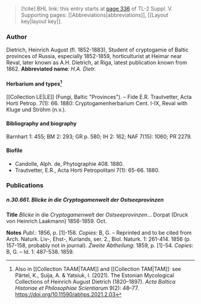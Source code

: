 > [!cite] BHL link: this entry starts at [page 336](https://www.biodiversitylibrary.org/page/33259382) of TL-2 Suppl. V.
> Supporting pages: [[Abbreviations|abbreviations]], [[Layout key|layout key]].

### Author

Dietrich, Heinrich August (fl. 1852-1883), Student of cryptogamie of Baltic provinces of Russia, especially 1852-1859, horticulturist at Heimar near Reval, later known as A.H. Dietrich, at Riga, latest publication known from 1862. 
**Abbreviated name**: *H.A. Dietr.*

#### Herbarium and types[^1]

[[Collection LE|LE]] (Fungi, Baltic "Provinces"). – Fide E.R. Trautvetter, Acta Horti Petrop. 7(1): 66. 1880: Cryptogamenherbarium Cent. I-IX, Reval with Kluge und Ströhm (n.v.).

#### Bibliography and biography

Barnhart 1: 455; BM 2: 293; GR p. 580; IH 2: 162; NAF 7(15): 1060; PR 2279.

#### Biofile

- Candolle, Alph. de, Phytographie 408. 1880.
- Trautvetter, E.R., Acta Horti Petropolitani 7(1): 65-66. 1880.

### Publications

##### n.30.661. Blicke in die Cryptogamenwelt der Ostseeprovinzen

**Title**
*Blicke* in die *Cryptogamenwelt* der *Ostseeprovinzen*... Dorpat (Druck von Heinrich Laakmann) 1856-1859. Oct.

**Notes**
*Publ*.: 1856, p. \[1\]-158. *Copies*: B, G. – Reprinted and to be cited from Arch. Naturk. Liv-, Ehst-, Kurlands, ser. 2., Biol. Naturk. 1: 261-414. 1856 (p. 157-158, probably not in journal).
*Zweite Abtheilung*: 1859, p. \[1\]-54. *Copies*: B, G. – Id. 1: 487-538. 1859.

[^1]: Also in [[Collection TAAM|TAAM]] and [[Collection TAM|TAM]]: see Pärtel, K., Suija, A. & Yatsiuk, I. (2021). The Estonian Mycological Collections of Heinrich August Dietrich (1820–1897). *Acta Baltica Historiae et Philosophiae Scientiarum* 9(2): 48–77. https://doi.org/10.11590/abhps.2021.2.03

